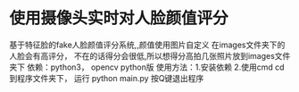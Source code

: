 # 使用摄像头实时对人脸颜值评分
基于特征脸的fake人脸颜值评分系统,,颜值使用图片自定义
在images文件夹下的人脸会有高评分， 不在的话得分会很低,所以想得分高拍几张照片放到images文件夹下
依赖：python3， opencv python版
使用方法：1.安装依赖 2.使用cmd cd到程序文件夹下， 运行 python main.py
按Q键退出程序
